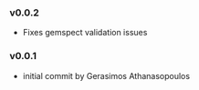 ### v0.0.2
- Fixes gemspect validation issues

### v0.0.1
- initial commit by Gerasimos Athanasopoulos
